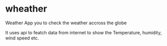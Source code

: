 # wheather
Weather App you to check the weather accross the globe

It uses api to featch data from internet to show the Temperature, humidity, wind speed etc.
